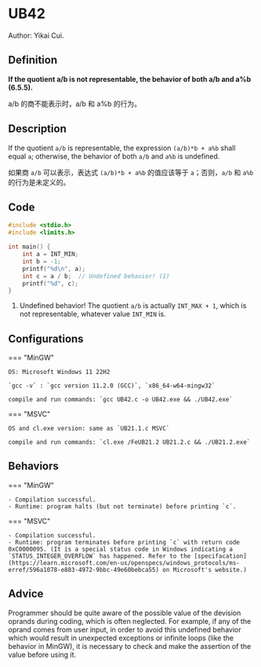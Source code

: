# UB42

Author: Yikai Cui.

## Definition

**If the quotient a/b is not representable, the behavior of both a/b and a%b (6.5.5).**

a/b 的商不能表示时，a/b 和 a%b 的行为。

## Description

If the quotient `a/b` is representable, the expression `(a/b)*b + a%b` shall equal `a`; otherwise, the behavior of both `a/b` and `a%b` is undefined.

如果商 `a/b` 可以表示，表达式 `(a/b)*b + a%b` 的值应该等于 `a`；否则，`a/b` 和 `a%b` 的行为是未定义的。

## Code

```c title="UB42.c"
#include <stdio.h>
#include <limits.h>

int main() {
    int a = INT_MIN;
    int b = -1;
    printf("%d\n", a);
    int c = a / b;  // Undefined behavior! (1)
    printf("%d", c);
}
```

1. Undefined behavior! The quotient `a/b` is actually `INT_MAX + 1`, which is not representable, whatever value `INT_MIN` is.

## Configurations

=== "MinGW"

    OS: Microsoft Windows 11 22H2

    `gcc -v` : `gcc version 11.2.0 (GCC)`, `x86_64-w64-mingw32`

    compile and run commands: `gcc UB42.c -o UB42.exe && ./UB42.exe`

=== "MSVC"

    OS and cl.exe version: same as `UB21.1.c MSVC`

    compile and run commands: `cl.exe /FeUB21.2 UB21.2.c && ./UB21.2.exe`

## Behaviors

=== "MinGW"

    - Compilation successful.
    - Runtime: program halts (but not terminate) before printing `c`.

=== "MSVC"

    - Compilation successful.
    - Runtime: program terminates before printing `c` with return code 0xC0000095. (It is a special status code in Windows indicating a `STATUS_INTEGER_OVERFLOW` has happened. Refer to the [specifacation](https://learn.microsoft.com/en-us/openspecs/windows_protocols/ms-erref/596a1078-e883-4972-9bbc-49e60bebca55) on Microsoft's website.)

## Advice

Programmer should be quite aware of the possible value of the devision oprands during coding, which is often neglected. For example, if any of the oprand comes from user input, in order to avoid this undefined behavior which would result in unexpected exceptions or infinite loops (like the behavior in MinGW), it is necessary to check and make the assertion of the value before using it.